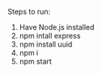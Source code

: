 Steps to run:
1. Have Node.js installed
2.  npm intall express
3.  npm install uuid
4.  npm i
5.  npm start
